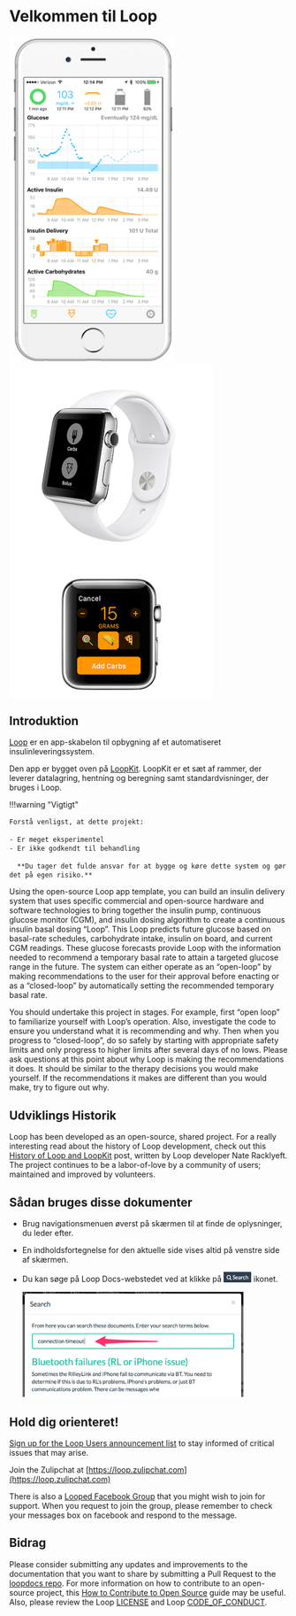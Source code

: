 # Velkommen til Loop

<img src="img/phones.png" width="300" alt="iPhone Screenshot" />
<img src="img/watch.png" alt="Apple Watch Screenshots" />

## Introduktion

[Loop](https://github.com/LoopKit/Loop) er en app-skabelon til opbygning af et automatiseret insulinleveringssystem.

Den app er bygget oven på [LoopKit](https://github.com/LoopKit/LoopKit). LoopKit er et sæt af rammer, der leverer datalagring, hentning og beregning samt standardvisninger, der bruges i Loop.

!!!warning "Vigtigt"

    Forstå venligst, at dette projekt:

    - Er meget eksperimentel
    - Er ikke godkendt til behandling

      **Du tager det fulde ansvar for at bygge og køre dette system og gør det på egen risiko.**

Using the open-source Loop app template, you can build an insulin delivery system that uses specific commercial and open-source hardware and software technologies to bring together the insulin pump, continuous glucose monitor (CGM), and insulin dosing algorithm to create a continuous insulin basal dosing “Loop”.  This Loop predicts future glucose based on basal-rate schedules, carbohydrate intake, insulin on board, and current CGM readings.  These glucose forecasts provide Loop with the information needed to recommend a temporary basal rate to attain a targeted glucose range in the future.  The system can either operate as an “open-loop” by making recommendations to the user for their approval before enacting or as a “closed-loop” by automatically setting the recommended temporary basal rate.

You should undertake this project in stages. For example, first “open loop” to familiarize yourself with Loop’s operation. Also, investigate the code to ensure you understand what it is recommending and why. Then when you progress to “closed-loop”, do so safely by starting with appropriate safety limits and only progress to higher limits after several days of no lows. Please ask questions at this point about why Loop is making the recommendations it does.  It should be similar to the therapy decisions you would make yourself.  If the recommendations it makes are different than you would make, try to figure out why.

## Udviklings Historik

Loop has been developed as an open-source, shared project.  For a really interesting read about the history of Loop development, check out this [History of Loop and LoopKit](https://medium.com/@loudnate/the-history-of-loop-and-loopkit-59b3caf13805) post, written by Loop developer Nate Racklyeft.  The project continues to be a labor-of-love by a community of users; maintained and improved by volunteers.


## Sådan bruges disse dokumenter

* Brug navigationsmenuen øverst på skærmen til at finde de oplysninger, du leder efter.
* En indholdsfortegnelse for den aktuelle side vises altid på venstre side af skærmen.
* Du kan søge på Loop Docs-webstedet ved at klikke på <img src="img/search_icon.png" width="50px" /> ikonet.

    <img src="img/search_example.png" width="400" />


## Hold dig orienteret!

[Sign up for the Loop Users announcement list](https://groups.google.com/forum/#!forum/loop-ios-users) to stay informed of critical issues that may arise.

Join the Zulipchat at [https://loop.zulipchat.com](https://loop.zulipchat.com)

There is also a [Looped Facebook Group](https://www.facebook.com/groups/TheLoopedGroup/?fref=nf) that you might wish to join for support.  When you request to join the group, please remember to check your messages box on facebook and respond to the message.

## Bidrag

Please consider submitting any updates and improvements to the documentation that you want to share by submitting a Pull Request to the [loopdocs repo](https://github.com/LoopKit/loopdocs). For more information on how to contribute to an open-source project, this [How to Contribute to Open Source](https://opensource.guide/how-to-contribute/) guide may be useful. Also, please review the Loop [LICENSE](https://github.com/LoopKit/Loop/blob/master/LICENSE.md) and Loop [CODE_OF_CONDUCT](https://github.com/LoopKit/Loop/blob/master/CODE_OF_CONDUCT.md).
